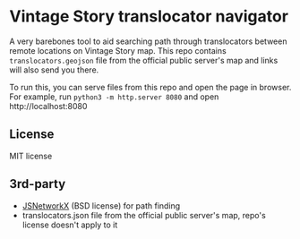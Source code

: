 # Vintage Story translocator navigator

A very barebones tool to aid searching path through translocators between remote locations on Vintage Story map.
This repo contains `translocators.geojson` file from the official public server's map and links will also send you there.

To run this, you can serve files from this repo and open the page in browser. For example, run `python3 -m http.server 8080` and open http://localhost:8080

## License
MIT license

## 3rd-party
* [JSNetworkX](https://github.com/fkling/JSNetworkX) (BSD license) for path finding
* translocators.json file from the official public server's map, repo's license doesn't apply to it